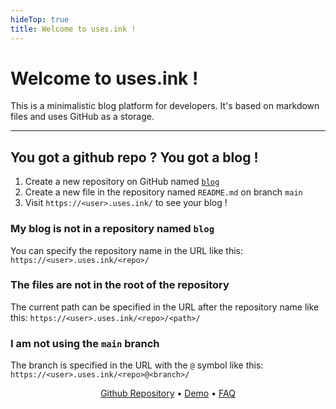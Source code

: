 ```yaml
---
hideTop: true
title: Welcome to uses.ink !
---
```


# Welcome to uses.ink !

This is a minimalistic blog platform for developers. It's based on markdown files and uses GitHub as a storage.

---

## You got a github repo ? You got a blog !

1. Create a new repository on GitHub named [`blog`](https://github.com/new?name=blog)
2. Create a new file in the repository named `README.md` on branch `main`
3. Visit `https://<user>.uses.ink/` to see your blog !

### My blog is not in a repository named `blog`

You can specify the repository name in the URL like this: `https://<user>.uses.ink/<repo>/`

### The files are not in the root of the repository

The current path can be specified in the URL after the repository name like this: `https://<user>.uses.ink/<repo>/<path>/`

### I am not using the `main` branch

The branch is specified in the URL with the `@` symbol like this: `https://<user>.uses.ink/<repo>@<branch>/`

<p align="center">
    <a href="https://github.com/cestef/uses.ink">Github Repository</a> • <a href="https://cestef.uses.ink/">Demo</a> • <a href="/faq.md">FAQ</a>
</p>
